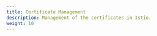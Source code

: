 ```yaml
---
title: Certificate Management
description: Management of the certificates in Istio.
weight: 10
---
```

